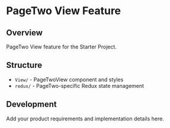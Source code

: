 # PageTwo View Feature

## Overview

PageTwo View feature for the Starter Project.

## Structure

- `View/` - PageTwoView component and styles
- `redux/` - PageTwo-specific Redux state management

## Development

Add your product requirements and implementation details here.
